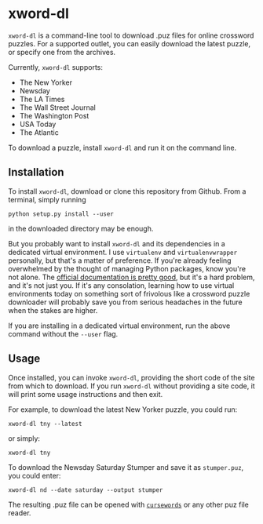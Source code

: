 # xword-dl

`xword-dl` is a command-line tool to download .puz files for online crossword puzzles. For a supported outlet, you can easily download the latest puzzle, or specify one from the archives.

Currently, `xword-dl` supports:
* The New Yorker
* Newsday
* The LA Times
* The Wall Street Journal
* The Washington Post
* USA Today
* The Atlantic

To download a puzzle, install `xword-dl` and run it on the command line.

## Installation

To install `xword-dl`, download or clone this repository from Github. From a terminal, simply running

```
python setup.py install --user
```

in the downloaded directory may be enough. 

But you probably want to install `xword-dl` and its dependencies in a dedicated virtual environment. I use `virtualenv` and `virtualenvwrapper` personally, but that's a matter of preference. If you're already feeling overwhelmed by the thought of managing Python packages, know you're not alone. The [official documentation is pretty good](https://packaging.python.org/tutorials/installing-packages/), but it's a hard problem, and it's not just you. If it's any consolation, learning how to use virtual environments today on something sort of frivolous like a crossword puzzle downloader will probably save you from serious headaches in the future when the stakes are higher.

If you are installing in a dedicated virtual environment, run the above command without the `--user` flag.

## Usage

Once installed, you can invoke `xword-dl`, providing the short code of the site from which to download. If you run `xword-dl` without providing a site code, it will print some usage instructions and then exit.

For example, to download the latest New Yorker puzzle, you could run:

```
xword-dl tny --latest
```

or simply:

```
xword-dl tny
```

To download the Newsday Saturday Stumper and save it as `stumper.puz`, you could enter:

```
xword-dl nd --date saturday --output stumper
```

The resulting .puz file can be opened with [`cursewords`](https://github.com/thisisparker/cursewords) or any other puz file reader.

